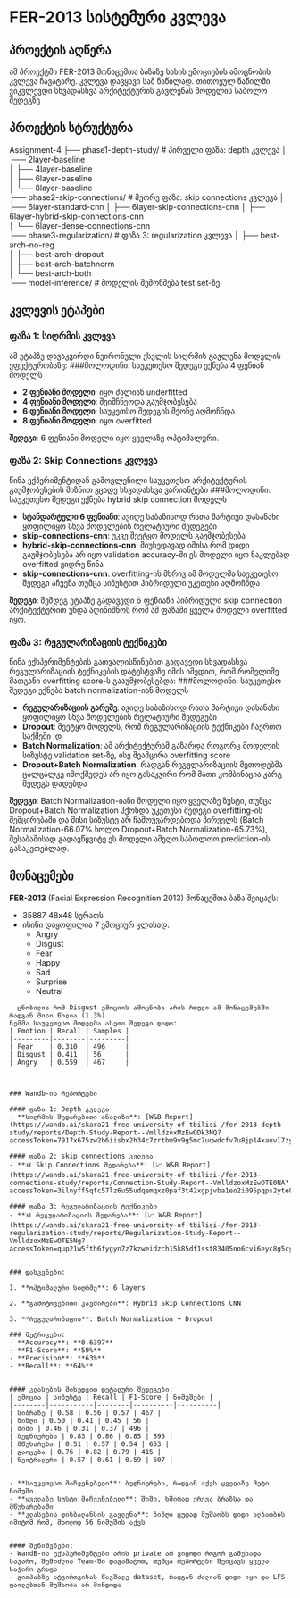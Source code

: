 # FER-2013 სისტემური კვლევა

## პროექტის აღწერა

ამ პროექტში FER-2013 მონაცემთა ბაზაზე სახის ემოციების ამოცნობის კვლევა ჩავატარე. 
კვლევა დავყავი სამ ნაწილად. თითოეულ ნაწილში ვიკვლევდი სხვადასხვა არქიტექტურის გავლენას მოდელის საბოლო შედეგზე

## პროექტის სტრუქტურა

Assignment-4
├── phase1-depth-study/          # პირველი ფაზა: depth კვლევა
│   ├── 2layer-baseline         
│   ├── 4layer-baseline         
│   ├── 6layer-baseline         
│   └── 8layer-baseline         
├── phase2-skip-connections/     # მეორე ფაზა: skip connections კვლევა
│   ├── 6layer-standard-cnn 
│   ├── 6layer-skip-connections-cnn 
│   ├── 6layer-hybrid-skip-connections-cnn         
│   └── 6layer-dense-connections-cnn           
├── phase3-regularization/       # ფაზა 3: regularization კვლევა
│   ├── best-arch-no-reg        
│   ├── best-arch-dropout       
│   ├── best-arch-batchnorm     
│   └── best-arch-both          
└── model-inference/            # მოდელის შემოწმება test set-ზე


## კვლევის ეტაპები

### ფაზა 1: სიღრმის კვლევა
ამ ეტაპზე დავაკვირდი ნეირონული ქსელის სიღრმის გავლენა მოდელის ეფექტურობაზე:
###მოლოდინი: საუკეთესო შედეგი ექნება 4 ფენიან მოდელს

- **2 ფენიანი მოდელი**: იყო ძალიან underfitted
- **4 ფენიანი მოდელი**: შეიმჩნეოდა გაუმჯობესება
- **6 ფენიანი მოდელი**: საუკეთსო შედეგის მქონე აღმოჩნდა
- **8 ფენიანი მოდელი**: იყო overfitted

**შედეგი**: 6 ფენიანი მოდელი იყო ყველაზე ოპტიმალური.



### ფაზა 2: Skip Connections კვლევა
წინა ექპერიმენტიდან გამოვლენილი საუკეთესო არქიტექტურის გაუმჯობესების მიზნით ვცადე სხვადასხვა ვარიანტები
###მოლოდინი: საუკეთესო შედეგი ექნება hybrid skip connection მოდელს

- **სტანდარტული 6 ფენიანი**: ავიღე საბაზისოდ რათა მარტივი დასანახი ყოფილიყო სხვა მოდელების რელატიური შედეგები
- **skip-connections-cnn**: უკვე შეეტყო მოდელს გაუმჯობესება
- **hybrid-skip-connections-cnn**: მიუხედავად იმისა რომ დიდი გაუმჯობესება არ იყო validation accuracy-ში ეს მოდელი
იყო ნაკლებად overfitted ვიდრე წინა
- **skip-connections-cnn**: overfitting-ის მხრივ ამ მოდელმა საუკეთესო შედეგი აჩვენა თუმცა სიზუსტით ჰიბრიდული უკეთესი აღმოჩნდა

**შედეგი**: შემდეგ ეტაპზე გადავედი 6 ფენიანი ჰიბრიდული skip connection არქიტექტურით
უნდა აღინიშნოს რომ ამ ფაზაში ყველა მოდელი overfitted იყო.



### ფაზა 3: რეგულარიზაციის ტექნიკები
წინა ექსპერიმენტების გათვალისწინებით გადავედი სხვადასხვა რეგულარიზაციის ტექნიკების დატესტვაზე იმის იმედით, რომ 
რომელიმე მათგანი overfitting score-ს გააუმჯობესებდა:
###მოლოდინი: საუკეთესო შედეგი ექნება batch normalization-იან მოდელს

- **რეგულარიზაციის გარეშე**: ავიღე საბაზისოდ რათა მარტივი დასანახი ყოფილიყო სხვა მოდელების რელატიური შედეგები
- **Dropout**: შეეტყო მოდელს, რომ რეგულარიზაციის ტექნიკები ჩაერთო საქმეში :დ
- **Batch Normalization**: ამ არქიტექტურამ გაზარდა როგორც მოდელის სიზუსტე validation set-ზე, ისე შეამცირა overfitting score
- **Dropout+Batch Normalization**: რადგან რეგულარიზაციის მეთოდებმა ცალცალკე იმოქმედეს არ იყო გასაკვირი რომ მათი კომბინაცია კარგ შედეგს დადებდა

**შედეგი**: Batch Normalization-იანი მოდელი იყო ყველაზე ზუსტი, თუმცა Dropout+Batch Normalization ჰქონდა უკეთესი შედეგი overfitting-ის შემცირებაში და მისი სიზუსტე არ ჩამოუვარდებოდა პირველს (Batch Normalization-66.07% ხოლო Dropout+Batch Normalization-65.73%), შესაბამისად გადავწყვიტე ეს მოდელი ამეღო საბოლოო prediction-ის გასაკეთებლად.

## მონაცემები

**FER-2013** (Facial Expression Recognition 2013) მონაცემთა ბაზა შეიცავს:
- 35887 48x48 სურათს
- ისინი დაყოფილია 7 ემოციურ კლასად:
  - Angry
  - Disgust
  - Fear
  - Happy
  - Sad
  - Surprise
  - Neutral

```
- ცნობილია რომ Disgust ემოციის ამოცნობა არის რთული ამ მონაცემებში რადგან მისი წილია (1.3%)
ჩემმა საუკეთესო მოდელმა ასეთი შედეგი დადო:
| Emotion | Recall | Samples |
|---------|--------|---------|
| Fear    | 0.310  | 496     |
| Disgust | 0.411  | 56      |
| Angry   | 0.559  | 467     |



### Wandb-ის რეპორტები

#### ფაზა 1: Depth კვლევა
- **სიღრმის შედარებითი ანალიზი**: [W&B Report](https://wandb.ai/skara21-free-university-of-tbilisi-/fer-2013-depth-study/reports/Depth-Study-Report--VmlldzoxMzEwODk3NQ?accessToken=7917x675zw2b6iisbx2h34c7zrtbm9v9g5mc7uqwdcfv7u8jp14xauvl7zy9zaio)

#### ფაზა 2: skip connections კვლევა
- **📊 Skip Connections შედარება**: [📈 W&B Report](https://wandb.ai/skara21-free-university-of-tbilisi-/fer-2013-connections-study/reports/Connection-Study-Report--VmlldzoxMzEwOTE0NA?accessToken=3ilnyff5qfc57lz6u55udqemqxz0paf3t42xgpjvba1eo2i095pqps2yte854q8o)

#### ფაზა 3: რეგულარიზაციის ტექნიკები
- **📊 რეგულარიზაციის შედარება**: [📈 W&B Report](https://wandb.ai/skara21-free-university-of-tbilisi-/fer-2013-regularization-study/reports/Regularization-Study-Report--VmlldzoxMzEwOTE5Ng?accessToken=qup21w5fth6fygyn7z7kzweidzch15k85df1sst83405no6cvi6eyc8g5cygn4qu)


### დასკვნები:

1. **ოპტიმალური სიღრმე**: 6 layers

2. **გამოტოვებითი კავშირები**: Hybrid Skip Connections CNN

3. **რეგულარიზაცია**: Batch Normalization + Dropout

### მეტრიკები:
- **Accuracy**: **0.6397**
- **F1-Score**: **59%**
- **Precision**: **63%**
- **Recall**: **64%**


#### კლასების მიხედვით დეტალური შედეგები:
| ემოცია | სიზუსტე | Recall | F1-Score | ნიმუშები |
|--------|-----------|--------|----------|----------|
| სიბრაზე | 0.58 | 0.56 | 0.57 | 467 |
| ზიზღი | 0.50 | 0.41 | 0.45 | 56 |
| შიში | 0.46 | 0.31 | 0.37 | 496 |
| ბედნიერება | 0.83 | 0.86 | 0.85 | 895 |
| მწუხარება | 0.51 | 0.57 | 0.54 | 653 |
| გაოცება | 0.76 | 0.82 | 0.79 | 415 |
| ნეიტრალური | 0.57 | 0.61 | 0.59 | 607 |


- **საუკეთესო მაჩვენებელი**: ბედნიერება, რადგან აქვს ყველაზე მეტი ნიმუში
- **ყველაზე სუსტი მაჩვენებელი**: შიში, ხშირად ერევა ბრაზსა და მწუხარებაში
- **კლასების დისბალანსის გავლენა**: ზიზღი ცუდად მუშაობს დიდი ალბათბის იმიტომ რომ, მხოლოდ 56 ნიმუშის აქვს


#### შენიშვნები: 
- WandB-ის ექსპერიმენტები არის private არ ვიცოდი როგორ გამეხადა საჯარო, შემიძლია Team-ში დაგამატოთ, თუმცა რეპორტები შეიცავს ყველა საჭირო გრაფს
- გითჰაბზე ატვირთვისას წავშალე dataset, რადგან ძალიან დიდი იყო და LFS ფაილებთან მუშაობა არ მინდოდა
